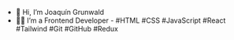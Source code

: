 - 👋 Hi, I’m Joaquín Grunwald
- 👨‍💻 I’m a Frontend Developer - #HTML #CSS #JavaScript #React #Tailwind #Git #GitHub #Redux

<!---
JoaquinWald/JoaquinWald is a ✨ special ✨ repository because its `README.md` (this file) appears on your GitHub profile.
You can click the Preview link to take a look at your changes.
--->
